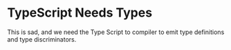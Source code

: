 # TypeScript Needs Types

This is sad, and we need the Type Script to compiler to emit type definitions and type discriminators.  
